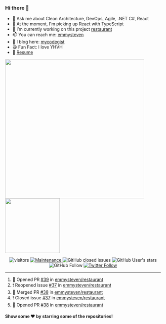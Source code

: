 ### Hi there 👋

- 💬 Ask me about Clean Architecture, DevOps, Agile, .NET C#, React
- 🌱 At the moment, I'm picking up React with TypeScript
- 🔭 I’m currently working on this project [restaurant](https://github.com/emmysteven/restaurant)
- 📫 You can reach me: [emmysteven](mailto:hello@emmysteven.com)
- 📃 I blog here: [mycodegist](https://mycodegist.com)
- 😆 Fun Fact: I love YHVH
- 📄 [Resume](https://github.com/emmysteven/emmysteven/blob/main/docs/resume.pdf)


<p align="left">
<a href="https://github.com/emmysteven/emmysteven">
	<img width="450px" src="https://github-readme-stats.vercel.app/api?username=emmysteven&title_color=ffffff&theme=vue-dark&show_icons=true&count_private=true&hide_border=true" />
</a><a href="https://github.com/emmysteven/emmysteven">
	<img height="177em" src="https://github-readme-stats.vercel.app/api/top-langs/?username=emmysteven&title_color=ffffff&theme=vue-dark&show_icons=true&count_private=true&hide_border=true&layout=compact&langs_count=8&hide=css,html,dockerfile" />
</a>
</p>

<p></p>


<div align="center">
	<img alt="visitors" src="https://visitor-badge.glitch.me/badge?page_id=emmysteven" />
	<a href="https://gitHub.com/emmysteven/emmysteven/graphs/commit-activity">
		<img alt="Maintenance" src="https://img.shields.io/badge/Maintained%3F-yes-green.svg">
	</a>
	<img alt="GitHub closed issues" src="https://img.shields.io/github/issues-closed/emmysteven/emmysteven">
	<img alt="GitHub User's stars" src="https://img.shields.io/github/stars/emmysteven?style=flat" />
	<img alt="GitHub Follow" src="https://img.shields.io/github/followers/emmysteven?label=followers&logo=GitHub&style=flat" />
	<a href="https://twitter.com/emmysteven_">
		<img alt="Twitter Follow" src="https://img.shields.io/twitter/follow/emmysteven_?style=flat&label=followers&logo=Twitter" />
	</a>
</div>

---
<!--START_SECTION:activity-->
1. 💪 Opened PR [#39](https://github.com/emmysteven/restaurant/pull/39) in [emmysteven/restaurant](https://github.com/emmysteven/restaurant)
2. ❗️ Reopened issue [#37](https://github.com/emmysteven/restaurant/issues/37) in [emmysteven/restaurant](https://github.com/emmysteven/restaurant)
3. 🎉 Merged PR [#38](https://github.com/emmysteven/restaurant/pull/38) in [emmysteven/restaurant](https://github.com/emmysteven/restaurant)
4. ❗️ Closed issue [#37](https://github.com/emmysteven/restaurant/issues/37) in [emmysteven/restaurant](https://github.com/emmysteven/restaurant)
5. 💪 Opened PR [#38](https://github.com/emmysteven/restaurant/pull/38) in [emmysteven/restaurant](https://github.com/emmysteven/restaurant)
<!--END_SECTION:activity-->

<p></p>

#### Show some ❤️ by starring some of the repositories!